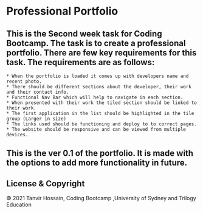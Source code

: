 # Professional Portfolio

## This is the Second week task for Coding Bootcamp. The task is to create a professional portfolio. There are few key requirements for this task. The requirements are as follows:  

```
* When the portfolio is loaded it comes up with developers name and recent photo.
* There should be different sections about the developer, their work and their contact info.
* Functional Nav Bar which will help to navigate in each section.
* When presented with their work the tiled section should be linked to their work.
* The first application in the list should be highlighted in the tile group (Larger in size)
* The links used should be functioning and deploy to to correct pages.
* The website should be responsive and can be viewed from multiple devices.

```  
## This is the ver 0.1 of the portfolio. It is made with the options to add more functionality in future.  

  
  
## License & Copyright  
&copy; 2021 Tanvir Hossain, Coding Bootcamp ,University of Sydney and Trilogy Education




  

